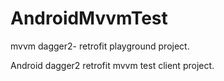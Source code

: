 # AndroidMvvmTest
mvvm dagger2- retrofit playground project.


Android dagger2 retrofit mvvm test client project.
